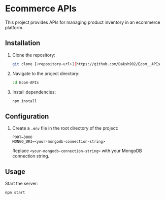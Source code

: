 # Ecommerce APIs

This project provides APIs for managing product inventory in an ecommerce platform.

## Installation

1. Clone the repository:

    ```bash
    git clone [<repository-url>](https://github.com/Daksh902/Ecom__APIs/tree/main)
    ```

2. Navigate to the project directory:

    ```bash
    cd Ecom-APIs
    ```

3. Install dependencies:

    ```bash
    npm install
    ```

## Configuration

1. Create a `.env` file in the root directory of the project:

    ```
    PORT=3000
    MONGO_URI=<your-mongodb-connection-string>
    ```

   Replace `<your-mongodb-connection-string>` with your MongoDB connection string.

## Usage

Start the server:

```bash
npm start
